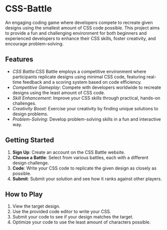# CSS-Battle
 An engaging coding game where developers compete to recreate given designs using the smallest amount of CSS code possible. This project aims to provide a fun and challenging environment for both beginners and experienced developers to enhance their CSS skills, foster creativity, and encourage problem-solving.
 ## Features
- *CSS Battle*:CSS Battle employs a competitive environment where participants replicate designs using minimal CSS code, featuring real-time feedback and a scoring system based on code efficiency.
- *Competitive Gameplay*: Compete with developers worldwide to recreate designs using the least amount of CSS code.
- *Skill Enhancement*: Improve your CSS skills through practical, hands-on challenges.
- *Creativity Boost*: Exercise your creativity by finding unique solutions to design problems.
- *Problem-Solving*: Develop problem-solving skills in a fun and interactive way.
## Getting Started
 1. **Sign Up**: Create an account on the CSS Battle website. 
 2. **Choose a Battle**: Select from various battles, each with a different design challenge.
 3. **Code**: Write your CSS code to replicate the given design as closely as possible.
 4. **Submit**: Submit your solution and see how it ranks against other players.
## How to Play
1. View the target design.
2.  Use the provided code editor to write your CSS.
3. Submit your code to see if your design matches the target.
4. Optimize your code to use the least amount of characters possible.

